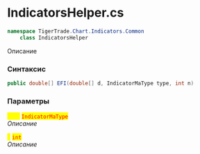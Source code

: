 
# IndicatorsHelper.cs
```csharp
namespace TigerTrade.Chart.Indicators.Common  
    class IndicatorsHelper
```

Описание

### Синтаксис
```csharp
public double[] EFI(double[] d, IndicatorMaType type, int n)
```

### Параметры  
<mark style="color:yellow;">**`type`**</mark> <mark style="color:red;">`IndicatorMaType`</mark>  
 *Описание*  
  
<mark style="color:yellow;">**`n`**</mark> <mark style="color:red;">`int`</mark>  
 *Описание*  
  

                    
                    